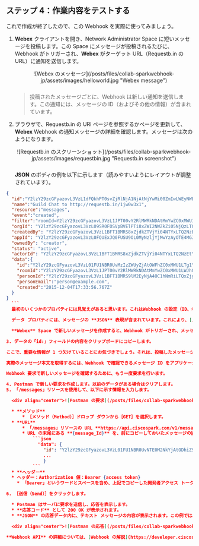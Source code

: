 ## ステップ 4：作業内容をテストする

これで作成が終了したので、この Webhook を実際に使ってみましょう。

1. **Webex** クライアントを開き、Network Administrator Space に短いメッセージを投稿します。この Space にメッセージが投稿されるたびに、 Webhook がトリガーされ、**Webex** がターゲット URL（Requestb.in の URL）に通知を送信します。

	<div align="center" style="margin-bottom:25px">![Webex のメッセージ](/posts/files/collab-sparkwebhook-jp/assets/images/helloworld.jpg "Webex message")</div>

	> 投稿されたメッセージごとに、Webhook は新しい通知を送信します。この通知には、メッセージの ID（およびその他の情報）が含まれています。

2. ブラウザで、Requestb.in の URl ページを参照するかページを更新して、**Webex** Webhook の通知メッセージの詳細を確認します。メッセージは次のようになります。

	<div align="center" style="margin-bottom:25px">![Requestb.in のスクリーンショット](/posts/files/collab-sparkwebhook-jp/assets/images/requestbin.jpg "Requestb.in screenshot")</div>   

	**JSON** のボディの例を以下に示します（読みやすいようにレイアウトが調整されています）。

  ```json  
  {
    "id":"Y2lzY29zcGFyazovL3VzL1dFQkhPT0svZjRlNjA1NjAtNjYwMi00ZmIwLWEyNWEtOTQ5ODgxNjA5NDk3",
    "name":"Guild Chat to http://requestb.in/1jw0w3x1",
    "resource":"messages",
    "event":"created",
    "filter":"roomId=Y2lzY29zcGFyazovL3VzL1JPT00vY2RlMWRkNDAtMmYwZC0xMWU1LWJhOWMtN2I2NTU2ZDIyMDdi",
    "orgId": "Y2lzY29zcGFyazovL3VzL09SR0FOSVpBVElPTi8xZWI2NWZkZi05NjQzLTQxN2YtOTk3NC1hZDcyY2FlMGUxMGY",
    "createdBy": "Y2lzY29zcGFyazovL3VzL1BFT1BMRS8xZjdkZTVjYi04NTYxLTQ2NzEtYmMwMy1iYzk3NDMxNDQ0MmQ",
    "appId": "Y2lzY29zcGFyazovL3VzL0FQUExJQ0FUSU9OL0MyNzljYjMwYzAyOTE4MGJiNGJkYWViYjA2MWI3OTY1Y2RhMzliNjAyOTdjODUwM2YyNjZhYmY2NmM5OTllYzFm",
    "ownedBy": "creator",
    "status": "active",
    "actorId": "Y2lzY29zcGFyazovL3VzL1BFT1BMRS8xZjdkZTVjYi04NTYxLTQ2NzEtYmMwMy1iYzk3NDMxNDQ0MmQ",
    "data":{
      "id":"Y2lzY29zcGFyazovL3VzL01FU1NBR0UvMzIzZWUyZjAtOWFhZC0xMWU1LTg1YmYtMWRhZjhkNDJlZjlj",
      "roomId":"Y2lzY29zcGFyazovL3VzL1JPT00vY2RlMWRkNDAtMmYwZC0xMWU1LWJhOWMtN2I2NTU2ZDIyMDdi",
      "personId":"Y2lzY29zcGFyazovL3VzL1BFT1BMRS9lM2EyNjA4OC1hNmRiLTQxZjgtOTliMC1hNTEyMzkyYzAwOTg",
      "personEmail":"person@example.com",
      "created":"2015-12-04T17:33:56.767Z"
    }
  }
	```
	最初のいくつかのプロパティには見覚えがあると思います。これはWebhook の設定（ID、名前など）を表しています。ただしデータ プロパティが追加されています。

	データ プロパティには、メッセージの **JSON** 表現が含まれています。これにより、[メッセージ API](https://developer.ciscospark.com/resource-messages.html?utm_source=Llab3&utm_medium=step3&utm_campaign=spark)［英語］の資料に指定されているとおりに、Webhook がトリガーされます。

	**Webex** Space で新しいメッセージを作成すると、Webhook がトリガーされ、メッセージ ID およびメッセージ作成者の ID を **POST** で取得して、Web アプリケーション（この場合は Requestb.in の URL）にメールが送信されることを確認できます。

3. データの「id:」フィールドの内容をクリップボードにコピーします。

  ここで、重要な情報が 1 つ欠けていることにお気づきでしょう。それは、投稿したメッセージ本文です。  これは、Webex Webhook 通知からメッセージ本文を省き、メッセージ イベントに関する「メタデータ」のみを含めるというセキュリティ機能であり、バグではありません。これにより、暗号化されていない HTTP 転送も利用できます。

  実際のメッセージ本文を取得するには、Webhook で確認できるメッセージ ID をアプリケーションから取得し、Webex の「/messages」リソースを使用して、別の要求でメッセージを安全に取得する必要があります。

  Webhook 要求で新しいメッセージを確認するために、もう一度要求を行います。

4. Postman で新しい要求を作成します。以前のデータがある場合はクリアします。
5. 「/messages」リソースを使用して、以下に示す情報を入力します。

	<div align="center">![Postman の要求](/posts/files/collab-sparkwebhook-jp/assets/images/getmessage.jpg "Postman request")</div><br/>  

	* **メソッド**
		* ［メソッド（Method）］ドロップ ダウンから［GET］を選択します。
	* **URL**
		* 「/messages」リソースの URL **https://api.ciscospark.com/v1/messages/{message_Id}** を入力します。
		* URL の末尾にある **{message_Id}** を、前にコピーしておいたメッセージの固有 ID で置き換えます。たとえば、以下のようになります。
			```json
			  "data": {
				"id": "Y2lzY29zcGFyazovL3VzL01FU1NBR0UvNTE0M2NkYjAtODhiZS0xMWU1LTgxMjEtYzNjZDIzMzViYWVi",
				...
				}
			```
	* **ヘッダー**
    * ヘッダー：Authorization 値：Bearer {access token}
      * 「Bearer」というワードとスペースを含め、上記でコピーした開発者アクセス トークンにペーストします。

6. ［送信（Send）］をクリックします。

	* Postman はサーバに要求を送信し、応答を表示します。
	* **応答コード** として 200 OK が表示されます。
	* **JSON** の応答データ内に、テキスト メッセージの内容が表示されます。この例では、「hello world」です。

	<div align="center">![Postman の応答](/posts/files/collab-sparkwebhook-jp/assets/images/getmessageresponse.jpg "Postman Response")</div>

**Webhook API** の詳細については、[Webhook の解説](https://developer.ciscospark.com/webhooks-explained.html?utm_source=Llab3&utm_medium=step3&utm_campaign=spark)［英語］および [Webhook API リファレンス](https://developer.ciscospark.com/resource-webhooks.html?utm_source=Llab3&utm_medium=step3&utm_campaign=spark)［英語］を参照してください。

